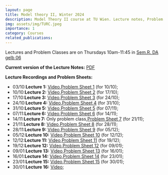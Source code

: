 ```yaml
---
layout: page
title: Model theory II, Winter 2024
description: Model Theory II course at TU Wien. Lecture notes, Problem sheets, and recordings.
img: assets/img/TURC.jpeg
importance: 1
category: Courses
related_publications: 
---
```

Lectures and Problem Classes are on Thursdays 10am-11:45 in <a href=" https://raumkatalog.tiss.tuwien.ac.at/room/17639" target="_blank">Sem.R. DA gelb 06</a>

**Current version of the Lecture Notes:** [PDF](https://paolomarimon.github.io/assets/pdf/MTII24/NOTESMTII.pdf)

**Lecture Recordings and Problem Sheets:**

* 03/10:**Lecture 1:** [Video](https://youtu.be/gHMyuDuXiIk),[Problem Sheet 1](https://paolomarimon.github.io/assets/pdf/MTII24/MT2PS1.pdf) (for 10/10);
* 10/10:**Lecture 2:** [Video](https://youtu.be/-Peyvvj7VVk),[Problem Sheet 2](https://paolomarimon.github.io/assets/pdf/MTII24/MT2PS2.pdf) (for 17/10);
* 17/10:**Lecture 3:** [Video](https://youtu.be/TVHMrfVNYwY),[Problem Sheet 3](https://paolomarimon.github.io/assets/pdf/MTII24/MT2PS3.pdf) (for 24/10);
* 24/10:**Lecture 4:** [Video](https://youtu.be/QqQLunSd4BM),[Problem Sheet 4](https://paolomarimon.github.io/assets/pdf/MTII24/MT2PS4.pdf) (for 31/10);
* 31/10:**Lecture 5:** [Video](https://youtu.be/bbcNHoqzYJM),[Problem Sheet 5](https://paolomarimon.github.io/assets/pdf/MTII24/MT2PS5.pdf) (for 07/11);
* 07/11:**Lecture 6:** [Video](https://youtu.be/tK8cpUUiTzg),[Problem Sheet 6](https://paolomarimon.github.io/assets/pdf/MTII24/MT2PS6.pdf) (for 14/11);
* 14/11:**Lecture 7:** Only problem class,[Problem Sheet 7](https://paolomarimon.github.io/assets/pdf/MTII24/MT2PS7.pdf) (for 21/11);
* 21/11:**Lecture 8:** [Video](https://youtu.be/I7-ZCRGdO04),[Problem Sheet 8](https://paolomarimon.github.io/assets/pdf/MTII24/MT2PS8.pdf) (for 28/11);
* 28/11:**Lecture 9:** [Video](https://youtu.be/4s2g1i-tlsE),[Problem Sheet 9](https://paolomarimon.github.io/assets/pdf/MTII24/MT2PS9.pdf) (for 05/12);
* 05/12:**Lecture 10:** [Video](https://youtu.be/d1bot6xdLIc),[Problem Sheet 10](https://paolomarimon.github.io/assets/pdf/MTII24/MT2PS10.pdf) (for 12/12);
* 12/12:**Lecture 11:** [Video](https://youtu.be/M2OhQgLZGKE),[Problem Sheet 11](https://paolomarimon.github.io/assets/pdf/MTII24/MT2PS11.pdf) (for 19/12);
* 19/12:**Lecture 12:** [Video](https://youtu.be/BfUJTHTvGaU),[Problem Sheet 12](https://paolomarimon.github.io/assets/pdf/MTII24/MT2PS12.pdf) (for 09/01);
* 09/01:**Lecture 13:** [Video](https://youtu.be/1VdIWkHrVQ0),[Problem Sheet 13](https://paolomarimon.github.io/assets/pdf/MTII24/MT2PS13.pdf) (for 16/01);
* 16/01:**Lecture 14:** [Video](https://youtu.be/SSIIOQsjM-s),[Problem Sheet 14](https://paolomarimon.github.io/assets/pdf/MTII24/MT2PS14.pdf) (for 23/01);
* 23/01:**Lecture 15:** [Video](https://youtu.be/gDCCS9u0qQk),[Problem Sheet 15](https://paolomarimon.github.io/assets/pdf/MTII24/MT2PS15.pdf) (for 30/01);
* 30/01:**Lecture 16:** [Video](https://youtu.be/rqCLyefjfB8);







